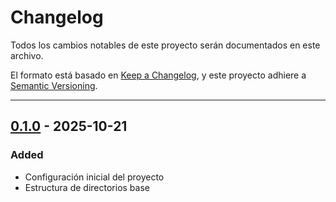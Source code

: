 # Changelog

Todos los cambios notables de este proyecto serán documentados en este archivo.

El formato está basado en [Keep a Changelog](https://keepachangelog.com/es-ES/1.0.0/),
y este proyecto adhiere a [Semantic Versioning](https://semver.org/lang/es/).

---

## [0.1.0] - 2025-10-21

### Added
- Configuración inicial del proyecto
- Estructura de directorios base

[0.1.0]: https://github.com/juanmgg04/payvue_proyecto_software/releases/tag/0.1.0

